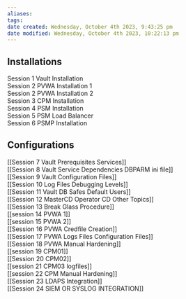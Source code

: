 ```yaml
---
aliases: 
tags: 
date created: Wednesday, October 4th 2023, 9:43:25 pm
date modified: Wednesday, October 4th 2023, 10:22:13 pm
---
```


## Installations

Session 1 Vault Installation  
Session 2 PVWA Installation 1  
Session 2 PVWA Installation 2  
Session 3 CPM Installation  
Session 4 PSM Installation  
Session 5 PSM Load Balancer  
Session 6 PSMP Installation

## Configurations

[[Session 7 Vault Prerequisites Services]]  
[[Session 8 Vault Service Dependencies DBPARM ini file]]  
[[Session 9 Vault Configuration Files]]  
[[Session 10 Log Files Debugging Levels]]  
[[Session 11 Vault DB Safes Default Users]]  
[[Session 12 MasterCD Operator CD Other Topics]]  
[[Session 13 Break Glass Procedure]]  
[[session 14 PVWA 1]]  
[[session 15 PVWA 2]]  
[[Session 16 PVWA Credfile Creation]]  
[[Session 17 PVWA Logs Files Configuration Files]]  
[[Session 18 PVWA Manual Hardening]]  
[[session 19 CPM01]]  
[[Session 20 CPM02]]  
[[session 21 CPM03 logfiles]]  
[[session 22 CPM Manual Hardening]]  
[[Session 23 LDAPS Integration]]  
[[Session 24 SIEM OR SYSLOG INTEGRATION]]
